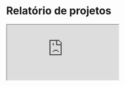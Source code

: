 # Relatório de projetos
<html>
<iframe src="https://docs.google.com/spreadsheets/d/e/2PACX-1vQzWIXr6naVTXDIxoWYSsprs8w9ymNUVWulqrH_1VgjXad0DZcvVbe5stCbSTx2pSp4WlayAbWewn8p/pubhtml?gid=2033168620&amp;single=true&amp;widget=true&amp;headers=false"></iframe>
</html>
